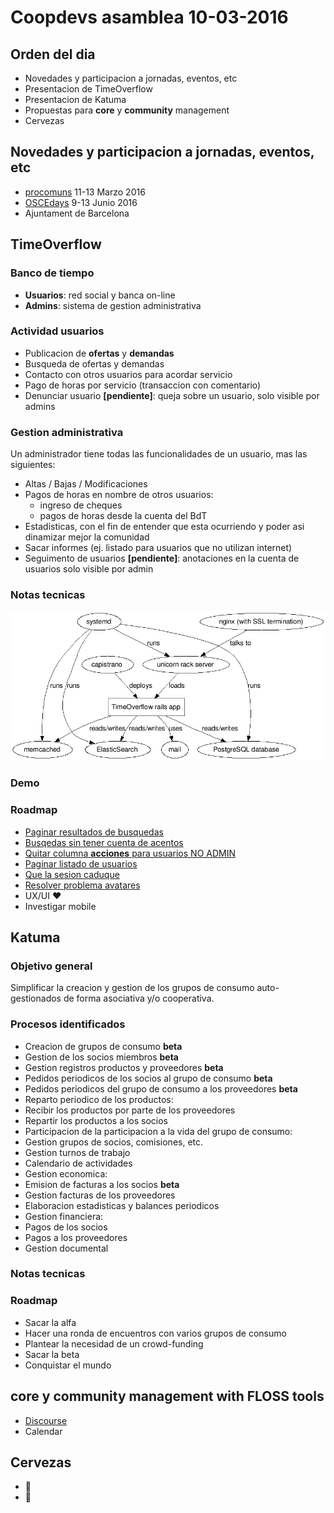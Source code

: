 # Coopdevs asamblea 10-03-2016

## Orden del dia
 - Novedades y participacion a jornadas, eventos, etc
 - Presentacion de TimeOverflow
 - Presentacion de Katuma
 - Propuestas para **core** y **community** management
 - Cervezas

## Novedades y participacion a jornadas, eventos, etc
 - [procomuns](http://procomuns.net) 11-13 Marzo 2016
 - [OSCEdays](https://oscedays.org) 9-13 Junio 2016
 - Ajuntament de Barcelona

## TimeOverflow

### Banco de tiempo
 - **Usuarios**: red social y banca on-line
 - **Admins**: sistema de gestion administrativa

### Actividad usuarios
 - Publicacion de **ofertas** y **demandas**
 - Busqueda de ofertas y demandas
 - Contacto con otros usuarios para acordar servicio
 - Pago de horas por servicio (transaccion con comentario)
 - Denunciar usuario **[pendiente]**: queja sobre un usuario, solo visible por admins

### Gestion administrativa
Un administrador tiene todas las funcionalidades de un usuario, mas las siguientes:
 - Altas / Bajas / Modificaciones
 - Pagos de horas en nombre de otros usuarios:
   - ingreso de cheques
   - pagos de horas desde la cuenta del BdT
 - Estadisticas, con el fin de entender que esta ocurriendo y poder asi dinamizar mejor la comunidad
 - Sacar informes (ej. listado para usuarios que no utilizan internet)
 - Seguimento de usuarios **[pendiente]**: anotaciones en la cuenta de usuarios solo visible por admin

### Notas tecnicas
![](20160310-asamblea-2/TO-infrastructure.png)

### Demo

### Roadmap
 - [Paginar resultados de busquedas](https://redbooth.com/a/#!/projects/638099/tasks/22450460)
 - [Busqedas sin tener cuenta de acentos](https://redbooth.com/a/#!/projects/638099/tasks/19054012)
 - [Quitar columna **acciones** para usuarios NO ADMIN](https://redbooth.com/a/#!/projects/638099/tasks/22520601)
 - [Paginar listado de usuarios](https://redbooth.com/a/#!/projects/638099/tasks/20128627)
 - [Que la sesion caduque](https://redbooth.com/a/#!/projects/638099/tasks/21166386)
 - [Resolver problema avatares](https://redbooth.com/a/#!/projects/638099/tasks/18647890)
 - UX/UI :heart:
 - Investigar mobile

## Katuma

### Objetivo general
Simplificar la creacion y gestion de los grupos de consumo auto-gestionados de forma asociativa y/o cooperativa.

### Procesos identificados
 - Creacion de grupos de consumo **beta**
 - Gestion de los socios miembros **beta**
 - Gestion registros productos y proveedores **beta**
 - Pedidos periodicos de los socios al grupo de consumo **beta**
 - Pedidos periodicos del grupo de consumo a los proveedores **beta**
 - Reparto periodico de los productos:
  - Recibir los productos por parte de los proveedores
  - Repartir los productos a los socios
 - Participacion de la participacion a la vida del grupo de consumo:
  - Gestion grupos de socios, comisiones, etc.
  - Gestion turnos de trabajo
  - Calendario de actividades
 - Gestion economica:
  - Emision de facturas a los socios **beta**
  - Gestion facturas de los proveedores
  - Elaboracion estadisticas y balances periodicos
 - Gestion financiera:
  - Pagos de los socios
  - Pagos a los proveedores
 - Gestion documental

### Notas tecnicas

### Roadmap
 - Sacar la alfa
 - Hacer una ronda de encuentros con varios grupos de consumo
 - Plantear la necesidad de un crowd-funding
 - Sacar la beta
 - Conquistar el mundo

## **core** y **community** management with FLOSS tools
 - [Discourse](http://www.discourse.org)
 - Calendar

## Cervezas
 - :beer:
 - :beers:
